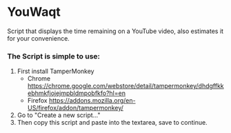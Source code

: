 # YouWaqt
Script that displays the time remaining on a YouTube video, also estimates it for your convenience.

### The Script is simple to use:
1. First install TamperMonkey
   * Chrome https://chrome.google.com/webstore/detail/tampermonkey/dhdgffkkebhmkfjojejmpbldmpobfkfo?hl=en
   * Firefox https://addons.mozilla.org/en-US/firefox/addon/tampermonkey/
2. Go to "Create a new script..."
3. Then copy this script and paste into the textarea, save to continue.
